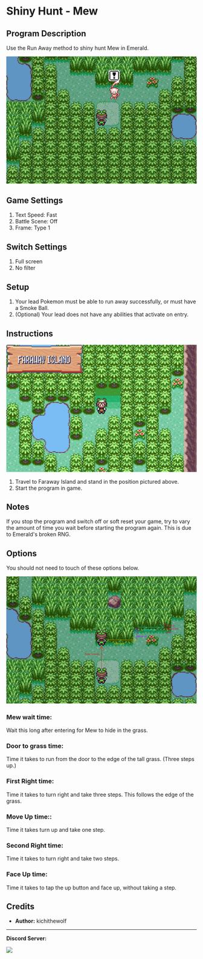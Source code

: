 # Shiny Hunt - Mew

## Program Description

Use the Run Away method to shiny hunt Mew in Emerald.

<img src="images/ShinyHuntMew-0.png">

## Game Settings

1. Text Speed: Fast
2. Battle Scene: Off
3. Frame: Type 1

## Switch Settings

1. Full screen
2. No filter

## Setup

1. Your lead Pokemon must be able to run away successfully, or must have a Smoke Ball.
2. (Optional) Your lead does not have any abilities that activate on entry.

## Instructions

<img src="images/ShinyHuntMew-1.png">

1. Travel to Faraway Island and stand in the position pictured above.
2. Start the program in game.

## Notes

If you stop the program and switch off or soft reset your game, try to vary the amount of time you wait before starting the program again. This is due to Emerald's broken RNG.

## Options

You should not need to touch of these options below.

<img src="images/ShinyHuntMew-2.png">

### Mew wait time:

Wait this long after entering for Mew to hide in the grass.

### Door to grass time:

Time it takes to run from the door to the edge of the tall grass. (Three steps up.)

### First Right time:

Time it takes to turn right and take three steps. This follows the edge of the grass.

### Move Up time::

Time it takes turn up and take one step.

### Second Right time:

Time it takes to turn right and take two steps.

### Face Up time:

Time it takes to tap the up button and face up, without taking a step.

## Credits

- **Author:** kichithewolf


<hr>

**Discord Server:** 

[<img src="https://canary.discordapp.com/api/guilds/695809740428673034/widget.png?style=banner2">](https://discord.gg/cQ4gWxN)

